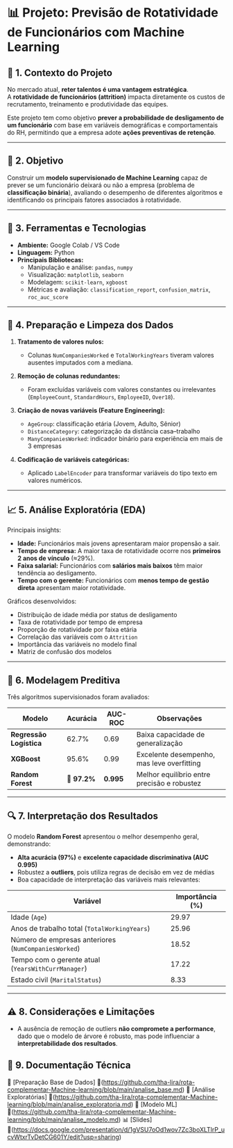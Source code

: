 # 📊 Projeto: Previsão de Rotatividade de Funcionários com Machine Learning

## 📁 1. Contexto do Projeto

No mercado atual, **reter talentos é uma vantagem estratégica**.  
A **rotatividade de funcionários (attrition)** impacta diretamente os custos de recrutamento, treinamento e produtividade das equipes.  

Este projeto tem como objetivo **prever a probabilidade de desligamento de um funcionário** com base em variáveis demográficas e comportamentais do RH, permitindo que a empresa adote **ações preventivas de retenção**.

---

## 🧠 2. Objetivo

Construir um **modelo supervisionado de Machine Learning** capaz de prever se um funcionário deixará ou não a empresa (problema de **classificação binária**), avaliando o desempenho de diferentes algoritmos e identificando os principais fatores associados à rotatividade.

---

## 🧰 3. Ferramentas e Tecnologias

- **Ambiente:** Google Colab / VS Code  
- **Linguagem:** Python  
- **Principais Bibliotecas:**
  - Manipulação e análise: `pandas`, `numpy`
  - Visualização: `matplotlib`, `seaborn`
  - Modelagem: `scikit-learn`, `xgboost`
  - Métricas e avaliação: `classification_report`, `confusion_matrix`, `roc_auc_score`

---

## 🧹 4. Preparação e Limpeza dos Dados

1. **Tratamento de valores nulos:**  
   - Colunas `NumCompaniesWorked` e `TotalWorkingYears` tiveram valores ausentes imputados com a mediana.

2. **Remoção de colunas redundantes:**  
   - Foram excluídas variáveis com valores constantes ou irrelevantes (`EmployeeCount`, `StandardHours`,  `EmployeeID`, `Over18`).

3. **Criação de novas variáveis (Feature Engineering):**  
   - `AgeGroup`: classificação etária (Jovem, Adulto, Sênior)  
   - `DistanceCategory`: categorização da distância casa–trabalho  
   - `ManyCompaniesWorked`: indicador binário para experiência em mais de 3 empresas  

4. **Codificação de variáveis categóricas:**  
   - Aplicado `LabelEncoder` para transformar variáveis do tipo texto em valores numéricos.

---

## 📈 5. Análise Exploratória (EDA)

Principais insights:

- **Idade:** Funcionários mais jovens apresentaram maior propensão a sair.  
- **Tempo de empresa:** A maior taxa de rotatividade ocorre nos **primeiros 2 anos de vínculo** (≈29%).  
- **Faixa salarial:** Funcionários com **salários mais baixos** têm maior tendência ao desligamento.  
- **Tempo com o gerente:** Funcionários com **menos tempo de gestão direta** apresentam maior rotatividade.

Gráficos desenvolvidos:
- Distribuição de idade média por status de desligamento  
- Taxa de rotatividade por tempo de empresa  
- Proporção de rotatividade por faixa etária  
- Correlação das variáveis com o `Attrition`  
- Importância das variáveis no modelo final  
- Matriz de confusão dos modelos

---

## 🤖 6. Modelagem Preditiva

Três algoritmos supervisionados foram avaliados:

| Modelo                 | Acurácia | AUC-ROC | Observações |
|-------------------------|-----------|----------|--------------|
| **Regressão Logística** | 62.7%     | 0.69     | Baixa capacidade de generalização |
| **XGBoost**             | 95.6%     | 0.99     | Excelente desempenho, mas leve overfitting |
| **Random Forest**       | 🥇 **97.2%** | **0.995** | Melhor equilíbrio entre precisão e robustez |

---

## 🔍 7. Interpretação dos Resultados

O modelo **Random Forest** apresentou o melhor desempenho geral, demonstrando:

- **Alta acurácia (97%)** e **excelente capacidade discriminativa (AUC 0.995)**  
- Robustez a **outliers**, pois utiliza regras de decisão em vez de médias  
- Boa capacidade de interpretação das variáveis mais relevantes:

| Variável | Importância (%) |
|-----------|------------------|
| Idade (`Age`) | 29.97 |
| Anos de trabalho total (`TotalWorkingYears`) | 25.96 |
| Número de empresas anteriores (`NumCompaniesWorked`) | 18.52 |
| Tempo com o gerente atual (`YearsWithCurrManager`) | 17.22 |
| Estado civil (`MaritalStatus`) | 8.33 |

---

## ⚠️ 8. Considerações e Limitações
 
- A ausência de remoção de outliers **não compromete a performance**, dado que o modelo de árvore é robusto, mas pode influenciar a **interpretabilidade dos resultados**.


## 🔷 9.  Documentação Técnica

📌 [Preparação Base de Dados] 🔗(https://github.com/tha-lira/rota-complementar-Machine-learning/blob/main/analise_base.md)
📌 [Análise Exploratórias] 🔗(https://github.com/tha-lira/rota-complementar-Machine-learning/blob/main/analise_exploratoria.md)
📌 [Modelo ML] 🔗(https://github.com/tha-lira/rota-complementar-Machine-learning/blob/main/analise_modelo.md)
📊 [Slides] 🔗(https://docs.google.com/presentation/d/1gVSU7oOd1wov7Zc3boXLTlrP_ucvWtxrTvDetCG601Y/edit?usp=sharing)


